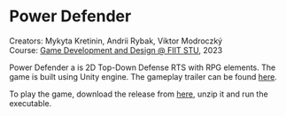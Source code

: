 # Power Defender

Creators: Mykyta Kretinin, Andrii Rybak, Viktor Modroczký\
Course: [Game Development and Design @ FIIT STU](https://gamedev.flamingchain.com/), 2023

Power Defender a is 2D Top-Down Defense RTS with RPG elements. The game is built using Unity engine. The gameplay trailer can be found [here](https://www.youtube.com/watch?v=LoE9kuoLRnI&t).

To play the game, download the release from [here](https://github.com/NikitaKretinin/NAVPH_Power_Defender/releases), unzip it and run the executable.
